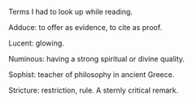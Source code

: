 Terms I had to look up while reading.

Adduce: to offer as evidence, to cite as proof.

Lucent: glowing.

Numinous: having a strong spiritual or divine quality.

Sophist: teacher of philosophy in ancient Greece.

Stricture: restriction, rule. A sternly critical remark.
